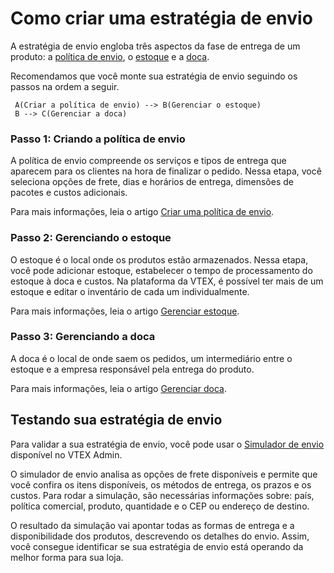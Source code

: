 # Como criar uma estratégia de envio

A estratégia de envio engloba três aspectos da fase de entrega de um produto: a [política de envio](https://help.vtex.com/pt/tutorial/politica-de-envio--tutorials_140), o [estoque](https://help.vtex.com/pt/tutorial/estoque--6oIxvsVDTtGpO7y6zwhGpb) e a [doca](https://help.vtex.com/pt/tutorial/doca--5DY8xHEjOLYDVL41Urd5qj).

Recomendamos que você monte sua estratégia de envio seguindo os passos na ordem a seguir.

```mermaid
 A(Criar a política de envio) --> B(Gerenciar o estoque)
 B --> C(Gerenciar a doca)
```

### Passo 1: Criando a política de envio

A política de envio compreende os serviços e tipos de entrega que aparecem para os clientes na hora de finalizar o pedido. Nessa etapa, você seleciona opções de frete, dias e horários de entrega, dimensões de pacotes e custos adicionais.

Para mais informações, leia o artigo [Criar uma política de envio](https://help.vtex.com/pt/tutorial/criar-uma-politica-de-envio--66rJO4LKBdyMJOH6Z3dsaT).

### Passo 2: Gerenciando o estoque

O estoque é o local onde os produtos estão armazenados. Nessa etapa, você pode adicionar estoque, estabelecer o tempo de processamento do estoque à doca e custos. Na plataforma da VTEX, é possível ter mais de um estoque e editar o inventário de cada um individualmente.

Para mais informações, leia o artigo [Gerenciar estoque](https://help.vtex.com/pt/tutorial/gerenciar-estoque--tutorials_137).

### Passo 3: Gerenciando a doca

A doca é o local de onde saem os pedidos, um intermediário entre o estoque e a empresa responsável pela entrega do produto. 

Para mais informações, leia o artigo [Gerenciar doca](https://help.vtex.com/pt/tutorial/gerenciar-doca--7K3FultD8I2cuuA6iyGEiW).

## Testando sua estratégia de envio

Para validar a sua estratégia de envio, você pode usar o [Simulador de envio](https://help.vtex.com/pt/tutorial/simulador-de-envio--tutorials_144) disponível no VTEX Admin.

O simulador de envio analisa as opções de frete disponíveis e permite que você confira os itens disponíveis, os métodos de entrega, os prazos e os custos. Para rodar a simulação, são necessárias informações sobre: país, política comercial, produto, quantidade e o CEP ou endereço de destino.

O resultado da  simulação vai apontar todas as formas de entrega e a disponibilidade dos produtos, descrevendo os detalhes do envio. Assim, você consegue identificar se sua estratégia de envio está operando da melhor forma para sua loja. 

